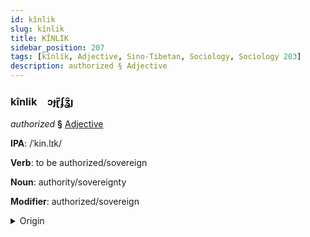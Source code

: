 ```yaml
---
id: kînlik
slug: kînlik
title: KÎNLIK
sidebar_position: 207
tags: [kînlik, Adjective, Sino-Tibetan, Sociology, Sociology 203]
description: authorized § Adjective
---
```


### kînlik&emsp;<span kind="abugida">ɔɟɽ̃ʄʓ̑ȷ</span>

*authorized* **§** [Adjective](../../tags/Adjective)

**IPA**: /ˈkin.lɪk/

**Verb**: to be authorized/sovereign

**Noun**: authority/sovereignty

**Modifier**: authorized/sovereign

<details>
    <summary>Origin</summary>
    Cantonese 權力 kyun4 lik6 /kʰyːn.lɪk/<br/>
    <em>Sino-Tibetan Language Family</em>
</details>